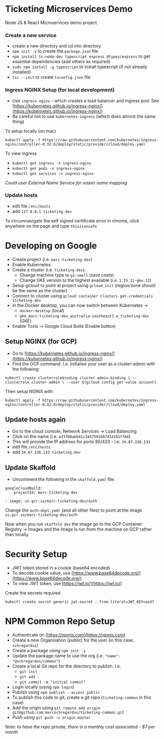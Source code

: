 # Ticketing Microservices Demo

Node JS &amp; React Microservices demo project

### Create a new service

- create a new directory and cd into directory
- `npm init -y` to create the `package.json` file
- `npm install ts-node-dev typescript express @types/express` to get essential dependencies (add others as required)
- `sudo npm install -g typescript` to install typescript (if not already installed)
- `tsc --init` to create `tsconfig.json` file

### Ingress NGINX Setup (for local development)

- Use `ingress-nginx` - which creates a load balancer and ingress pod. See [https://kubernetes.github.io/ingress-nginx/](https://kubernetes.github.io/ingress-nginx/) 
- Be careful not to use `kubernetes-ingress` (which does almost the same thing)

To setup locally (on mac)

`kubectl apply -f https://raw.githubusercontent.com/kubernetes/ingress-nginx/controller-0.32.0/deploy/static/provider/cloud/deploy.yaml`

To view ingress

- `kubectl get ingress -n ingress-nginx`
- `kubectl get pods -n ingress-nginx`
- `kubectl get services -n ingress-nginx`

_Could user External Name Service for easier name mapping_

### Update hosts

- edit file `/etc/hosts`
- add `127.0.0.1 ticketing.dev`

To circumnavigate the self signed certificate error in chrome, click anywhere on the page and type `thisisunsafe`

# Developing on Google

- Create project (i.e. `marc-ticketing-dev`)
- Enable Kubernetes
- Create a cluster (i.e. `ticketing-dev`).
    - Change machine type to `g1-small` (save costs)
    - Change GKE version to the highest available (i.e. `1.15.11-gke.12`)
- Setup gcloud to point at project using `gcloud init` (region/zone should be the same as the cluster)
- Connect to cluster using `gcloud container clusters get-credentials ticketing-dev`
- In the Docker desktop, you can now switch between Kubernetes ->
    - `docker-desktop` (local)
    - `gke_marc-ticketing-dev_australia-southeast1-a_ticketing-dev` (GKE)
- Enable Tools -> Google Cloud Build (Enable button)

## Setup NGINX (for GCP)

- Go to [https://kubernetes.github.io/ingress-nginx/](https://kubernetes.github.io/ingress-nginx/) 
- Find the GCP command. I.e. Initialise your user as a cluster-admin with the following:

`kubectl create clusterrolebinding cluster-admin-binding \
   --clusterrole cluster-admin \
   --user $(gcloud config get-value account)`
   
Then setup NGINX with:

`kubectl apply -f https://raw.githubusercontent.com/kubernetes/ingress-nginx/controller-0.32.0/deploy/static/provider/cloud/deploy.yaml`

## Update hosts again

- Go to the cloud console, Network Services -> Load Balancing
- Click on the name (i.e. `a33f08abb41c3457591697d1d101ff84`)
- This will provide the IP address for ports 80/433 - i.e. `34.87.236.133`
- edit file `/etc/hosts`
- add `34.87.236.133 ticketing.dev`

## Update Skaffold

- Uncomment the following in the `skaffold.yaml` file:

```
googleCloudBuild:
    projectId: marc-ticketing-dev

- image: us.gcr.io/marc-ticketing-dev/auth
```

Change the `auth-depl.yaml` (and all other files) to point at the image `us.gcr.io/marc-ticketing-dev/auth`

Now when you run `skaffold dev` the image go to the GCP Container Registry -> Images and the image is run from the 
machine on GCP rather than locally.

# Security Setup

- JWT token stored in a cookie (base64 encoded)
- To decode cookie value, use [https://www.base64decode.org/](https://www.base64decode.org/)
- To view JWT token, use [https://jwt.io/](https://jwt.io/)

Create the secrets required

`kubectl create secret generic jwt-secret --from-literal=JWT_KEY=asdf`

# NPM Common Repo Setup

- Authenticate on [https://npmjs.com](https://npmjs.com)
- Create a new Organisation (public) for the user (in this case, `schregardus`)
- Create a package using `npm init -y`
- Update the package name to use the org (i.e. `"name": "@schregardus/common"`)
- Create a local Git repo for the directory to publish. I.e.
    - `git init`
    - `git add .`
    - `git commit -m "initial commit"`
- Login locally (using `npm login`)
- Publish using `npm publish --access public`
- To publish this code to git, create a git repo (`ticketing-common` in this case)
- Add the origin using `git remote add origin git@github.com:marcschregardus/ticketing-common.git`
- Push using `git push -u origin master`

_Note: to have the repo private, there is a monthly cost associated - $7 per month_
